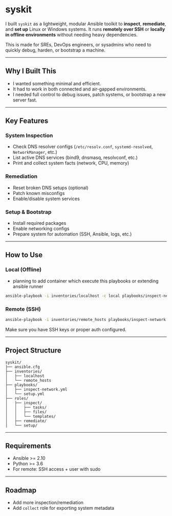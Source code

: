 # syskit

I built `syskit` as a lightweight, modular Ansible toolkit to **inspect**, **remediate**, and **set up** Linux or Windows systems. It runs **remotely over SSH** or **locally in offline environments** without needing heavy dependencies.

This is made for SREs, DevOps engineers, or sysadmins who need to quickly debug, harden, or bootstrap a machine.

---

## Why I Built This

* I wanted something minimal and efficient.
* It had to work in both connected and air-gapped environments.
* I needed full control to debug issues, patch systems, or bootstrap a new server fast.

---

## Key Features

### System Inspection

* Check DNS resolver configs (`/etc/resolv.conf`, `systemd-resolved`, `NetworkManager`, etc.)
* List active DNS services (bind9, dnsmasq, resolvconf, etc.)
* Print and collect system facts (network, CPU, memory)

### Remediation

* Reset broken DNS setups (optional)
* Patch known misconfigs
* Enable/disable system services

### Setup & Bootstrap

* Install required packages
* Enable networking configs
* Prepare system for automation (SSH, Ansible, logs, etc.)

---

## How to Use

### Local (Offline) 
 - planning to add container which execute this playbooks or extending ansible runner 

```bash
ansible-playbook -i inventories/localhost -c local playbooks/inspect-network.yml
```

### Remote (SSH)

```bash
ansible-playbook -i inventories/remote_hosts playbooks/inspect-network.yml
```

Make sure you have SSH keys or proper auth configured.

---

## Project Structure

```
syskit/
├── ansible.cfg
├── inventories/
│   ├── localhost
│   └── remote_hosts
├── playbooks/
│   ├── inspect-network.yml
│   └── setup.yml
├── roles/
│   ├── inspect/
│   │   ├── tasks/
│   │   ├── files/
│   │   └── templates/
│   ├── remediate/
│   └── setup/
```

---

## Requirements

* Ansible >= 2.10
* Python >= 3.6
* For remote: SSH access + user with sudo

---

## Roadmap

* Add more inspection/remediation
* Add `collect` role for exporting system metadata
